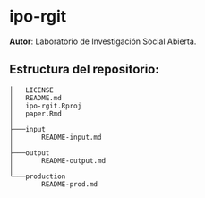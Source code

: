 # ipo-rgit

**Autor**: Laboratorio de Investigación Social Abierta.

## Estructura del repositorio:
```
│   LICENSE
│   README.md
│   ipo-rgit.Rproj
│   paper.Rmd
│
├───input
│       README-input.md
│
├───output
│       README-output.md
│
└───production
        README-prod.md

```
